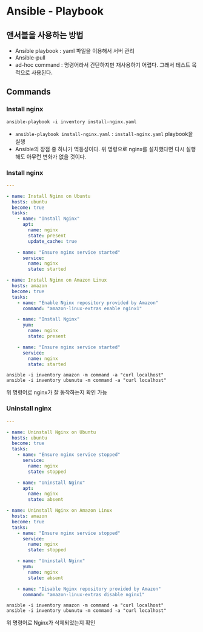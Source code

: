 # Ansible - Playbook

## 앤서블을 사용하는 방법

* Ansible playbook : yaml 파일을 이용해서 서버 관리
* Ansible-pull
* ad-hoc command : 명령어라서 간단하지만 재사용하기 어렵다. 그래서 테스트 목적으로 사용된다.

## Commands

### Install nginx

```shell
ansible-playbook -i inventory install-nginx.yaml
```

* `ansible-playbook install-nginx.yaml` : `install-nginx.yaml` playbook을 실행
* Ansible의 장점 중 하나가 멱등성이다. 위 명령으로 nginx를 설치했다면 다시 실행해도 아무런 변화가 없을 것이다.

### Install nginx

```yaml
---

- name: Install Nginx on Ubuntu
  hosts: ubuntu
  become: true
  tasks:
    - name: "Install Nginx"
      apt:
        name: nginx
        state: present
        update_cache: true

    - name: "Ensure nginx service started"
      service:
        name: nginx
        state: started

- name: Install Nginx on Amazon Linux
  hosts: amazon
  become: true
  tasks:
    - name: "Enable Nginx repository provided by Amazon"
      command: "amazon-linux-extras enable nginx1"

    - name: "Install Nginx"
      yum:
        name: nginx
        state: present

    - name: "Ensure nginx service started"
      service:
        name: nginx
        state: started
```

```shell
ansible -i inventory amazon -m command -a "curl localhost"
ansible -i inventory ubunutu -m command -a "curl localhost"
```

 위 명령어로 nginx가 잘 동작하는지 확인 가능

### Uninstall nginx

```yaml
---

- name: Uninstall Nginx on Ubuntu
  hosts: ubuntu
  become: true
  tasks:
    - name: "Ensure nginx service stopped"
      service:
        name: nginx
        state: stopped

    - name: "Uninstall Nginx"
      apt:
        name: nginx
        state: absent

- name: Uninstall Nginx on Amazon Linux
  hosts: amazon
  become: true
  tasks:
    - name: "Ensure nginx service stopped"
      service:
        name: nginx
        state: stopped

    - name: "Uninstall Nginx"
      yum:
        name: nginx
        state: absent

    - name: "Disable Nginx repository provided by Amazon"
      command: "amazon-linux-extras disable nginx1"
```

```shell
ansible -i inventory amazon -m command -a "curl localhost"
ansible -i inventory ubunutu -m command -a "curl localhost"
```

위 명령어로 Nginx가 삭제되었는지 확인

